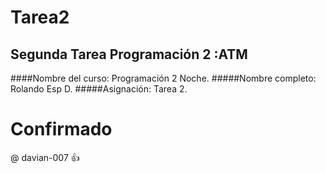 # Tarea2
Segunda Tarea Programación 2 :ATM
---

####Nombre del curso: Programación 2 Noche.
#####Nombre completo: Rolando Esp D.
#####Asignación: Tarea 2.

# Confirmado
@ davian-007 :thumbsup:
